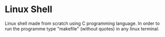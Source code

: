 # Linux Shell

Linux shell made from scratch using C programming language.
In order to run the programme type "makefile" (without quotes) in any linux terminal.
